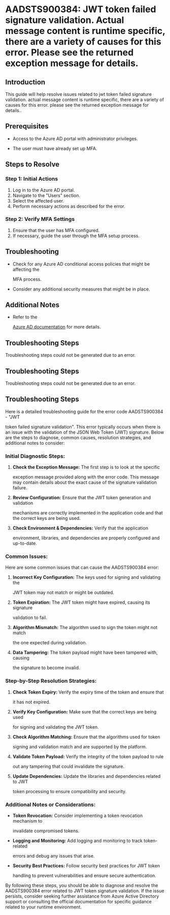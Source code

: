
# AADSTS900384: JWT token failed signature validation. Actual message content is runtime specific, there are a variety of causes for this error. Please see the returned exception message for details.


## Introduction

This guide will help resolve issues related to jwt token failed signature
validation. actual message content is runtime specific, there are a variety of
causes for this error. please see the returned exception message for details..


## Prerequisites


* Access to the Azure AD portal with administrator privileges.

* The user must have already set up MFA.


## Steps to Resolve


### Step 1: Initial Actions

1. Log in to the Azure AD portal.
2. Navigate to the "Users" section.
3. Select the affected user.
4. Perform necessary actions as described for the error.


### Step 2: Verify MFA Settings

1. Ensure that the user has MFA configured.
2. If necessary, guide the user through the MFA setup process.


## Troubleshooting


* Check for any Azure AD conditional access policies that might be affecting the

  MFA process.

* Consider any additional security measures that might be in place.


## Additional Notes


* Refer to the

  [Azure AD 
documentation](https://learn.microsoft.com/en-us/azure/active-directory/)
  for more details.


## Troubleshooting Steps

Troubleshooting steps could not be generated due to an error.


## Troubleshooting Steps

Troubleshooting steps could not be generated due to an error.


## Troubleshooting Steps

Here is a detailed troubleshooting guide for the error code AADSTS900384 - "JWT

token failed signature validation". This error typically occurs when there is an
issue with the validation of the JSON Web Token (JWT) signature. Below are the
steps to diagnose, common causes, resolution strategies, and additional notes to
consider:


### Initial Diagnostic Steps:

1. **Check the Exception Message:** The first step is to look at the specific

   exception message provided along with the error code. This message may
   contain details about the exact cause of the signature validation failure.

2. **Review Configuration:** Ensure that the JWT token generation and validation

   mechanisms are correctly implemented in the application code and that the
   correct keys are being used.

3. **Check Environment & Dependencies:** Verify that the application

   environment, libraries, and dependencies are properly configured and
   up-to-date.


### Common Issues:

Here are some common issues that can cause the AADSTS900384 error:

1. **Incorrect Key Configuration:** The keys used for signing and validating the

   JWT token may not match or might be outdated.

2. **Token Expiration:** The JWT token might have expired, causing its signature

   validation to fail.

3. **Algorithm Mismatch:** The algorithm used to sign the token might not match

   the one expected during validation.

4. **Data Tampering:** The token payload might have been tampered with, causing

   the signature to become invalid.


### Step-by-Step Resolution Strategies:

1. **Check Token Expiry:** Verify the expiry time of the token and ensure that

   it has not expired.

2. **Verify Key Configuration:** Make sure that the correct keys are being used

   for signing and validating the JWT token.

3. **Check Algorithm Matching:** Ensure that the algorithms used for token

   signing and validation match and are supported by the platform.

4. **Validate Token Payload:** Verify the integrity of the token payload to rule

   out any tampering that could invalidate the signature.

5. **Update Dependencies:** Update the libraries and dependencies related to JWT

   token processing to ensure compatibility and security.


### Additional Notes or Considerations:


* **Token Revocation:** Consider implementing a token revocation mechanism to

  invalidate compromised tokens.

* **Logging and Monitoring:** Add logging and monitoring to track token-related

  errors and debug any issues that arise.

* **Security Best Practices:** Follow security best practices for JWT token

  handling to prevent vulnerabilities and ensure secure authentication.

By following these steps, you should be able to diagnose and resolve the
AADSTS900384 error related to JWT token signature validation. If the issue
persists, consider seeking further assistance from Azure Active Directory
support or consulting the official documentation for specific guidance related
to your runtime environment.